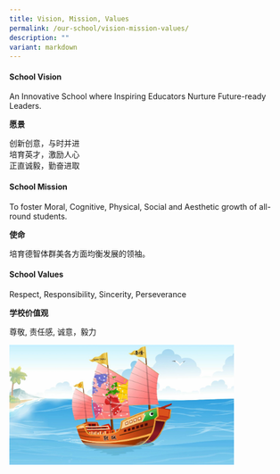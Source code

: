 ```yaml
---
title: Vision, Mission, Values
permalink: /our-school/vision-mission-values/
description: ""
variant: markdown
---
```

#### **School Vision**

An Innovative School where Inspiring Educators Nurture Future-ready Leaders.

**愿景**

创新创意，与时并进  
培育英才，激励人心  
正直诚毅，勤奋进取

#### **School Mission**

To foster Moral, Cognitive, Physical, Social and Aesthetic growth of all-round students.

**使命**  

培育德智体群美各方面均衡发展的领袖。

#### **School Values**

Respect, Responsibility, Sincerity,&nbsp;Perseverance

**学校价值观**  

尊敬, 责任感, 诚意，毅力

<img src="/images/Homepage/FINAL___VERSION_1_.jpg" style="width:80%">

